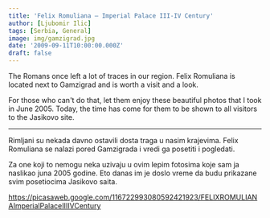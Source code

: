 ```yaml
---
title: 'Felix Romuliana – Imperial Palace III-IV Century'
author: [Ljubomir Ilic]
tags: [Serbia, General]
image: img/gamzigrad.jpg
date: '2009-09-11T10:00:00.000Z'
draft: false
---
```


The Romans once left a lot of traces in our region. Felix Romuliana is located next to Gamzigrad and is worth a visit and a look.

For those who can't do that, let them enjoy these beautiful photos that I took in June 2005. Today, the time has come for them to be shown to all visitors to the Jasikovo site.

--------

Rimljani su nekada davno ostavili dosta traga u nasim krajevima. Felix Romuliana se nalazi pored Gamzigrada i vredi ga posetiti i pogledati. 

Za one koji to nemogu neka uzivaju u ovim lepim fotosima koje sam ja naslikao juna 2005 godine. Eto danas im je doslo vreme da budu prikazane svim posetiocima Jasikovo saita.

https://picasaweb.google.com/116722993080592421923/FELIXROMULIANAImperialPalaceIIIIVCentury
